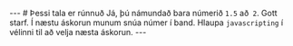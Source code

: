 --- # Þessi tala er rúnnuð Já, þú námundað bara númerið `1.5` að` 2`. Gott starf. Í næstu áskorun munum snúa númer í band. Hlaupa `javascripting` í vélinni til að velja næsta áskorun. ---
